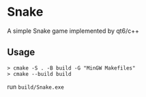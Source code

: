 # Snake

A simple Snake game implemented by qt6/c++

## Usage

```
> cmake -S . -B build -G "MinGW Makefiles"
> cmake --build build
```

run `build/Snake.exe`
